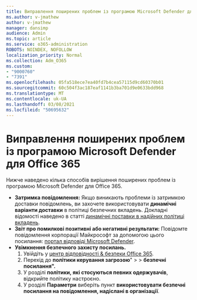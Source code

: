 ```yaml
---
title: Виправлення поширених проблем із програмою Microsoft Defender для Office 365
ms.author: v-jmathew
author: v-jmathew
manager: dansimp
audience: Admin
ms.topic: article
ms.service: o365-administration
ROBOTS: NOINDEX, NOFOLLOW
localization_priority: Normal
ms.collection: Adm_O365
ms.custom:
- "9000760"
- "7391"
ms.openlocfilehash: 05fa518ece7ea40fd7b4cea57115d9cd60370b01
ms.sourcegitcommit: 60c504f3ac187eaf1141b3ba701d9e0633bdd968
ms.translationtype: MT
ms.contentlocale: uk-UA
ms.lasthandoff: 03/08/2021
ms.locfileid: "50695632"
---
```

# <a name="fix-common-problems-with-microsoft-defender-for-office-365"></a>Виправлення поширених проблем із програмою Microsoft Defender для Office 365

Нижче наведено кілька способів вирішення поширених проблем із програмою Microsoft Defender для Office 365.

- **Затримка повідомлення:** Якщо виникають проблеми із затримкою доставки повідомлень, ви захочете використовувати **динамічні варіанти доставки** в політиці безпечних вкладень. Докладні відомості наведено в статті [динамічні поставки в надійних політиці вкладень](https://go.microsoft.com/fwlink/?linkid=2094106).
- **Звіт про помилкові позитивні або негативні результати:** Повідомте повідомлення корпорації Майкрософт за допомогою цього посилання: [портал відповіді Microsoft Defender](https://go.microsoft.com/fwlink/?linkid=2092835).
- **Увімкнення безпечного захисту посилань.**
    1. Увійдіть у [центр відповідності & безпеки Office 365](https://go.microsoft.com/fwlink/p/?linkid=2077143).
    2. Перехід до **політики керування загрозою**"  >    >  **безпечні посилання".**
    3. У розділі **політики, які стосуються певних одержувачів**, відкрийте політику настроєно.
    4. У розділі **Параметри** виберіть пункт **використовувати безпечні посилання на повідомлення, надіслані в організації**.
